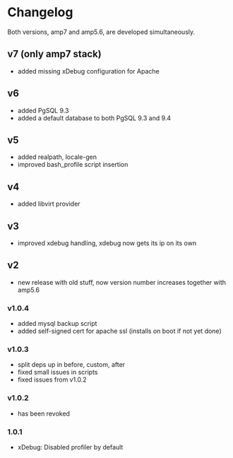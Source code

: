 # Changelog
Both versions, amp7 and amp5.6, are developed simultaneously.

## v7 (only amp7 stack)
- added missing xDebug configuration for Apache

## v6
- added PgSQL 9.3
- added a default database to both PgSQL 9.3 and 9.4

## v5
- added realpath, locale-gen
- improved bash_profile script insertion

## v4
- added libvirt provider

## v3
- improved xdebug handling, xdebug now gets its ip on its own

## v2
- new release with old stuff, now version number increases together with amp5.6

### v1.0.4
- added mysql backup script
- added self-signed cert for apache ssl (installs on boot if not yet done)

### v1.0.3
- split deps up in before, custom, after
- fixed small issues in scripts
- fixed issues from v1.0.2

### v1.0.2
- has been revoked

### 1.0.1
- xDebug: Disabled profiler by default
